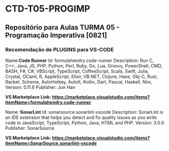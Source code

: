 # CTD-T05-PROGIMP
## Repositório para Aulas TURMA 05 - Programação Imperativa [0821]

### Recomendação de PLUGINS para VS-CODE
Name:**Code Runner**
  Id: formulahendry.code-runner
  Description: Run C, C++, Java, JS, PHP, Python, Perl, Ruby, Go, Lua, Groovy, PowerShell, CMD, BASH, F#, C#, VBScript, TypeScript, CoffeeScript, Scala, Swift, Julia, Crystal, OCaml, R, AppleScript, Elixir, VB.NET, Clojure, Haxe, Obj-C, Rust, Racket, Scheme, AutoHotkey, AutoIt, Kotlin, Dart, Pascal, Haskell, Nim, 
  Version: 0.11.6
  Publisher: Jun Han
  
  **VS Marketplace Link: https://marketplace.visualstudio.com/items?itemName=formulahendry.code-runner**

Name: **SonarLint**
  Id: sonarsource.sonarlint-vscode
  Description: SonarLint is an IDE extension that helps you detect and fix quality issues as you write code in JavaScript, TypeScript, Python, Java, HTML and PHP.
  Version: 3.0.0
  Publisher: SonarSource
  
  **VS Marketplace Link: https://marketplace.visualstudio.com/items?itemName=SonarSource.sonarlint-vscode**

